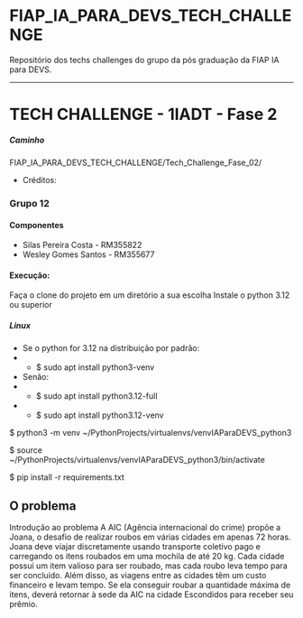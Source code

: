 # FIAP_IA_PARA_DEVS_TECH_CHALLENGE
Repositório dos techs challenges do grupo da pós graduação da FIAP IA para DEVS.

****
# TECH CHALLENGE - 1IADT - Fase 2
##### Caminho
FIAP_IA_PARA_DEVS_TECH_CHALLENGE/Tech_Challenge_Fase_02/

* Créditos:


### Grupo 12
#### Componentes
* Silas Pereira Costa - RM355822
* Wesley Gomes Santos - RM355677


#### Execução:
Faça o clone do projeto em um diretório a sua escolha
Instale o python 3.12 ou superior

##### Linux 
* Se o python for 3.12 na distribuição por padrão:
* * $ sudo apt install python3-venv 
* Senão:
* * $ sudo apt install python3.12-full
* * $ sudo apt install python3.12-venv

$ python3 -m venv ~/PythonProjects/virtualenvs/venvIAParaDEVS_python3

$ source ~/PythonProjects/virtualenvs/venvIAParaDEVS_python3/bin/activate

$ pip install -r requirements.txt

## O problema
Introdução ao problema
A AIC (Agência internacional do crime) propõe a Joana, o desafio de realizar roubos em várias cidades em apenas 72 horas. Joana deve viajar discretamente usando transporte coletivo pago e carregando os itens roubados em uma mochila de até 20 kg. Cada cidade possui um item valioso para ser roubado, mas cada roubo leva tempo para ser concluído. Além disso, as viagens entre as cidades têm um custo financeiro e levam tempo. Se ela conseguir roubar a quantidade máxima de itens, deverá retornar à sede da AIC na cidade Escondidos para receber seu prêmio.